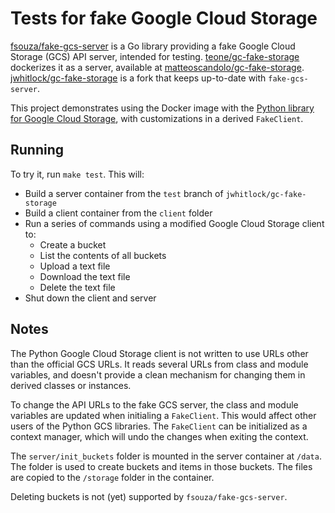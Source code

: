 Tests for fake Google Cloud Storage
===================================

[fsouza/fake-gcs-server] is a Go library providing a fake Google Cloud Storage
(GCS) API server, intended for testing. [teone/gc-fake-storage] dockerizes it
as a server, available at [matteoscandolo/gc-fake-storage].
[jwhitlock/gc-fake-storage] is a fork that keeps up-to-date with
`fake-gcs-server`.

This project demonstrates using the Docker image with the
[Python library for Google Cloud Storage], with customizations in a
derived ``FakeClient``.

Running
-------
To try it, run ``make test``. This will:

* Build a server container from the ``test`` branch of ``jwhitlock/gc-fake-storage``
* Build a client container from the ``client`` folder
* Run a series of commands using a modified Google Cloud Storage client to:
  - Create a bucket
  - List the contents of all buckets
  - Upload a text file
  - Download the text file
  - Delete the text file
* Shut down the client and server

Notes
-----
The Python Google Cloud Storage client is not written to use URLs other than
the official GCS URLs. It reads several URLs from class and module variables,
and doesn't provide a clean mechanism for changing them in derived classes or
instances.

To change the API URLs to the fake GCS server, the class and module variables
are updated when initialing a ``FakeClient``. This would affect other users
of the Python GCS libraries. The ``FakeClient`` can be initialized as a
context manager, which will undo the changes when exiting the context.

The ``server/init_buckets`` folder is mounted in the server container at
``/data``. The folder is used to create buckets and items in those buckets.
The files are copied to the ``/storage`` folder in the container.

Deleting buckets is not (yet) supported by ``fsouza/fake-gcs-server``.

[Python library for Google Cloud Storage]: https://github.com/googleapis/google-cloud-python/tree/master/storage
[jwhitlock/gc-fake-storage]: https://github.com/jwhitlock/gc-fake-storage
[fsouza/fake-gcs-server]: https://github.com/fsouza/fake-gcs-server/
[matteoscandolo/gc-fake-storage]: https://hub.docker.com/r/matteoscandolo/gc-fake-storage
[teone/gc-fake-storage]: https://github.com/teone/gc-fake-storage
